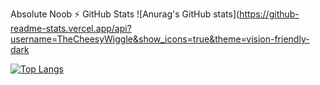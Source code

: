 Absolute Noob 
:zap: GitHub Stats
  ![Anurag's GitHub stats](https://github-readme-stats.vercel.app/api?username=TheCheesyWiggle&show_icons=true&theme=vision-friendly-dark
  
  [![Top Langs](https://github-readme-stats.vercel.app/api/top-langs/?username=TheCheesyWiggle&layout=compact&theme=vision-friendly-dark)](https://github.com/anuraghazra/github-readme-stats)
